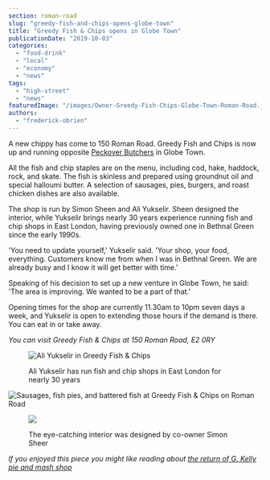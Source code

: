 ```yaml
---
section: roman-road
slug: "greedy-fish-and-chips-opens-globe-town"
title: "Greedy Fish & Chips opens in Globe Town"
publicationDate: "2019-10-03"
categories: 
  - "food-drink"
  - "local"
  - "economy"
  - "news"
tags: 
  - "high-street"
  - "news"
featuredImage: "/images/Owner-Greedy-Fish-Chips-Globe-Town-Roman-Road.jpg"
authors: 
  - "frederick-obrien"
---
```


A new chippy has come to 150 Roman Road. Greedy Fish and Chips is now up and running opposite [Peckover Butchers](https://romanroadlondon.com/peckover-butchers-roman-road-interview/) in Globe Town.

All the fish and chip staples are on the menu, including cod, hake, haddock, rock, and skate. The fish is skinless and prepared using groundnut oil and special halloumi butter. A selection of sausages, pies, burgers, and roast chicken dishes are also available.

The shop is run by Simon Sheen and Ali Yukselir. Sheen designed the interior, while Yukselir brings nearly 30 years experience running fish and chip shops in East London, having previously owned one in Bethnal Green since the early 1990s.

'You need to update yourself,' Yukselir said. 'Your shop, your food, everything. Customers know me from when I was in Bethnal Green. We are already busy and I know it will get better with time.'

Speaking of his decision to set up a new venture in Globe Town, he said: 'The area is improving. We wanted to be a part of that.'

Opening times for the shop are currently 11.30am to 10pm seven days a week, and Yukselir is open to extending those hours if the demand is there. You can eat in or take away.

_You can visit Greedy Fish & Chips at 150 Roman Road, E2 0RY_

<figure>

![Ali Yukselir in Greedy Fish & Chips](/images/Greedy-Fish-and-Chips-Roman-Road-4-1024x683.jpg)

<figcaption>

Ali Yukselir has run fish and chip shops in East London for nearly 30 years

</figcaption>

</figure>

![Sausages, fish pies, and battered fish at Greedy Fish & Chips on Roman Road](/images/Greedy-Fish-and-Chips-Roman-Road-1-1024x683.jpg)

<figure>

![](/images/Greedy-Fish-and-Chips-Roman-Road-2-1-1024x683.jpg)

<figcaption>

The eye-catching interior was designed by co-owner Simon Sheer

</figcaption>

</figure>

_If you enjoyed this piece you might like reading about [the return of G. Kelly pie and mash shop](https://romanroadlondon.com/g-kelly-pie-and-mash-shop-reopens-roman-road/)_
